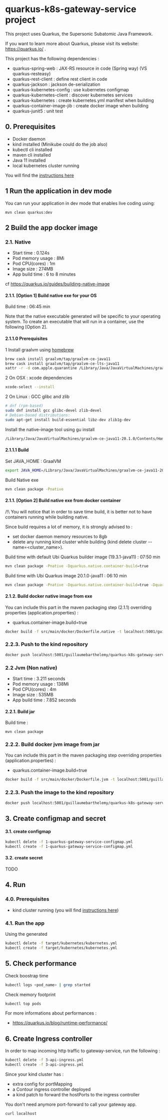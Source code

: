 # quarkus-k8s-gateway-service project

This project uses Quarkus, the Supersonic Subatomic Java Framework.

If you want to learn more about Quarkus, please visit its website: https://quarkus.io/ .

This project has the following dependencies :
* quarkus-spring-web : JAX-RS resource in code (Spring way) (VS quarkus-resteasy)
* quarkus-rest-client : define rest client in code
* quarkus-jackson : jackson de-serialization
* quarkus-kubernetes-config : use kubernetes configmap
* quarkus-kubernetes-client : discover kubernetes services
* quarkus-kubernetes : create kubernetes.yml manifest when building
* quarkus-container-image-jib : create docker image when building
* quarkus-junit5 : unit test

## 0. Prerequisites

* Docker daemon
* kind installed (Minikube could do the job also)
* kubectl cli installed
* maven cli installed
* Java 11 installed
* local kubernetes cluster running

You will find the [instructions here](../README.md)

## 1 Run the application in dev mode

You can run your application in dev mode that enables live coding using:
```
mvn clean quarkus:dev
```

## 2 Build the app docker image

### 2.1. Native

* Start time : 0.124s
* Pod memory usage : 8Mi
* Pod CPU(cores) : 1m
* Image size : 274MB
* App build time : 6 to 8 minutes

cf https://quarkus.io/guides/building-native-image

#### 2.1.1. [Option 1] Build native exe for your OS

Build time : 06:45 min

Note that the native executable generated will be specific to your operating system. To create an executable that will run in a container, use the following [Option 2].

#### 2.1.1.0 Prerequisites

1 Install graalvm using [homebrew](https://github.com/graalvm/homebrew-tap)
```bash
brew cask install graalvm/tap/graalvm-ce-java11
brew cask install graalvm/tap/graalvm-ce-lts-java11
xattr -r -d com.apple.quarantine /Library/Java/JavaVirtualMachines/graalvm-ce-*
``` 
2 On OSX : xcode dependencies 
```bash
xcode-select --install
```
2 On Linux : GCC glibc and zlib 
```bash
# dnf (rpm-based)
sudo dnf install gcc glibc-devel zlib-devel
# Debian-based distributions:
sudo apt-get install build-essential libz-dev zlib1g-dev
```

Install the native-image tool using gu install
```bash
/Library/Java/JavaVirtualMachines/graalvm-ce-java11-20.1.0/Contents/Home/bin/gu install native-image
```

#### 2.1.1.1 Build

Set JAVA_HOME : GraalVM 
```bash
export JAVA_HOME=/Library/Java/JavaVirtualMachines/graalvm-ce-java11-20.1.0/Contents/Home
```
Build Native exe
```bash
mvn clean package -Pnative
```

#### 2.1.1. [Option 2] Build native exe from docker container

/!\ You will notice that in order to save time build, it is better not to have containers running while building native.  

Since build requires a lot of memory, it is strongly advised to :
* set docker daemon memory resources to 8gb
* delete any running kind cluster while building (kind delete cluster --name=<cluster_name>).


Build time with default Ubi Quarkus builder image (19.3.1-java11) : 07:50 min
```bash
mvn clean package -Pnative -Dquarkus.native.container-build=true
```

Build time with Ubi Quarkus image 20.1.0-java11 : 06:10 min
```bash
mvn clean package -Pnative -Dquarkus.native.container-build=true -Dquarkus.native.builder-image=quay.io/quarkus/ubi-quarkus-native-image:20.1.0-java11
```

#### 2.1.2. Build docker native image from exe

You can include this part in the maven packaging step (2.1.1) overriding properties (application.properties) :
* quarkus.container-image.build=true

```bash
docker build -f src/main/docker/Dockerfile.native -t localhost:5001/guillaumebarthelemy/quarkus-k8s-gateway-service:1.0-SNAPSHOT .
```

### 2.2.3. Push to the kind repository

```bash
docker push localhost:5001/guillaumebarthelemy/quarkus-k8s-gateway-service:1.0-SNAPSHOT
```

### 2.2 Jvm (Non native)

* Start time : 3.211 seconds
* Pod memory usage : 138Mi
* Pod CPU(cores) : 4m
* Image size : 535MB
* App build time : 7.852 seconds

#### 2.2.1. Build jar 

Build time : 
```
mvn clean package
```

### 2.2.2. Build docker jvm image from jar

You can include this part in the maven packaging step overriding properties (application.properties) :
* quarkus.container-image.build=true

```bash
docker build -f src/main/docker/Dockerfile.jvm -t localhost:5001/guillaumebarthelemy/quarkus-k8s-gateway-service:1.0-SNAPSHOT .
```

### 2.2.3. Push the image to the kind repository

```bash
docker push localhost:5001/guillaumebarthelemy/quarkus-k8s-gateway-service:1.0-SNAPSHOT
```

## 3. Create configmap and secret

#### 3.1. create configmap

```bash
kubectl delete -f 1-quarkus-gateway-service-configmap.yml
kubectl create -f 1-quarkus-gateway-service-configmap.yml
```

#### 3.2. create secret

TODO 

## 4. Run

### 4.0. Prerequisites

* kind cluster running (you will find [instructions here](../README.md#2.1.-create-kind-kubernetes-cluster))

### 4.1. Run the app

Using the generated
```bash
kubectl delete -f target/kubernetes/kubernetes.yml
kubectl create -f target/kubernetes/kubernetes.yml
```

## 5. Check performance

Check boostrap time
```bash
kubectl logs <pod_name> | grep started
```

Check memory footprint
```bash
kubectl top pods
```

For more informations about performances : 
* https://quarkus.io/blog/runtime-performance/


## 6. Create Ingress controller

In order to map incoming http traffic to gateway-service, run the following :
```bash
kubectl delete -f 3-api-ingress.yml
kubectl create -f 3-api-ingress.yml
```

Since your kind cluster has :
 * extra config for portMapping
 * a Contour ingress controller deployed
 * a kind patch to forward the hostPorts to the ingress controller

You don't need anymore port-forward to call your gateway app. 
```bash
curl localhost
```
